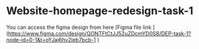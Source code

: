 # Website-homepage-redesign-task-1
You can access the figma design from here [Figma file link ] (https://www.figma.com/design/QONTFtCtJJ52uZDcmYD0S8/DEP-task-1?node-id=0-1&t=oYJaj6hv2ieb7bcb-1 )
